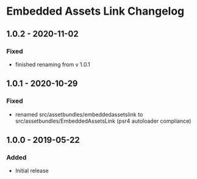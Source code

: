 # Embedded Assets Link Changelog

## 1.0.2 - 2020-11-02
### Fixed
- finished renaming from v 1.0.1

## 1.0.1 - 2020-10-29
### Fixed
- renamed src/assetbundles/embeddedassetslink to src/assetbundles/EmbeddedAssetsLink (psr4 autoloader compliance)

## 1.0.0 - 2019-05-22
### Added
- Initial release
